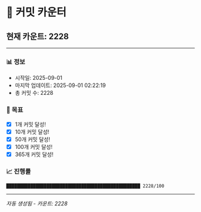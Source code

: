 # 🔢 커밋 카운터

## 현재 카운트: 2228

---

### 📊 정보
- 시작일: 2025-09-01
- 마지막 업데이트: 2025-09-01 02:22:19
- 총 커밋 수: 2228

### 🎯 목표
- [x] 1개 커밋 달성!
- [x] 10개 커밋 달성!
- [x] 50개 커밋 달성!
- [x] 100개 커밋 달성!
- [x] 365개 커밋 달성!

### 📈 진행률
```
██████████████████████████████████████████████████ 2228/100
```

---
*자동 생성됨 - 카운트: 2228*
